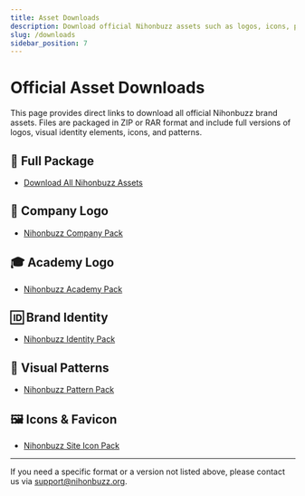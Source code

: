 ```yaml
---
title: Asset Downloads
description: Download official Nihonbuzz assets such as logos, icons, patterns, and full brand identity packs.
slug: /downloads
sidebar_position: 7
---
```


# Official Asset Downloads

This page provides direct links to download all official Nihonbuzz brand assets. Files are packaged in ZIP or RAR format and include full versions of logos, visual identity elements, icons, and patterns.

## 🎒 Full Package

- [Download All Nihonbuzz Assets](../static/assets/Brand-Pack/Nihonbuzz-Brand-Guideline-All-Pack.zip)

## 🏢 Company Logo

- [Nihonbuzz Company Pack](../static/assets/Brand-Pack/Nihonbuzz-Company-Pack.zip)

## 🎓 Academy Logo

- [Nihonbuzz Academy Pack](../static/assets/Brand-Pack/Nihonbuzz-Academy-Pack.zip)

## 🆔 Brand Identity

- [Nihonbuzz Identity Pack](../static/assets/Brand-Pack/Nihonbuzz-Identity-Pack.zip)

## 🧩 Visual Patterns

- [Nihonbuzz Pattern Pack](../static/assets/Brand-Pack/Nihonbuzz-Pattern-Pack.zip)

## 🖼️ Icons & Favicon

- [Nihonbuzz Site Icon Pack](../static/assets/Brand-Pack/Nihonbuzz-Site-Icon-Pack.rar)

---

If you need a specific format or a version not listed above, please contact us via [support@nihonbuzz.org](/hubungi-kami).
